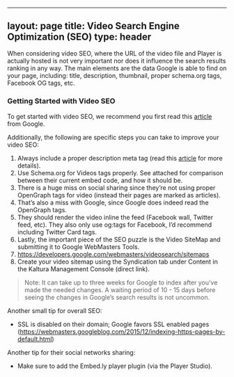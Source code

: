 ####

---
layout: page
title: Video Search Engine Optimization (SEO)
type: header
---

When considering video SEO, where the URL of the video file and Player is actually hosted is not very important nor does it influence the search results ranking in any way.
The main elements are the data Google is able to find on your page, including: title, description, thumbnail, proper schema.org tags, Facebook OG tags, etc.

### Getting Started with Video SEO  

To get started with video SEO, we recommend you first read this [article](https://developers.google.com/webmasters/videosearch/intro) from Google.

Additionally, the following are specific steps you can take to improve your video SEO:

1.	Always include a proper description meta tag (read this [article](https://www.site-analyzer.com/en/blog/17-How+to+write+bad+meta+descriptions) for more details). 
2.	Use Schema.org for Videos tags properly. See attached for comparison between their current embed code, and how it should be.
3.	There is a huge miss on social sharing since they’re not using proper OpenGraph tags for video (instead their pages are marked as articles).  
1.	That’s also a miss with Google, since Google does indeed read the OpenGraph tags.
2.	They should render the video inline the feed (Facebook wall, Twitter feed, etc). They also only use og:tags for Facebook, I’d recommend including Twitter Card tags.
4.	Lastly, the important piece of the SEO puzzle is the Video SiteMap and submitting it to Google WebMasters Tools. 
1.	https://developers.google.com/webmasters/videosearch/sitemaps
2.	Create your video sitemap using the Syndication tab under Content in the Kaltura Management Console (direct link).

> Note: It can take up to three weeks for Google to index after you’ve made the needed changes. 
A waiting period of 10 - 15 days before seeing the changes in Google’s search results is not uncommon.


Another small tip for overall SEO:
* SSL is disabled on their domain; Google favors SSL enabled pages (https://webmasters.googleblog.com/2015/12/indexing-https-pages-by-default.html)

Another tip for their social networks sharing:
* Make sure to add the Embed.ly player plugin (via the Player Studio).
